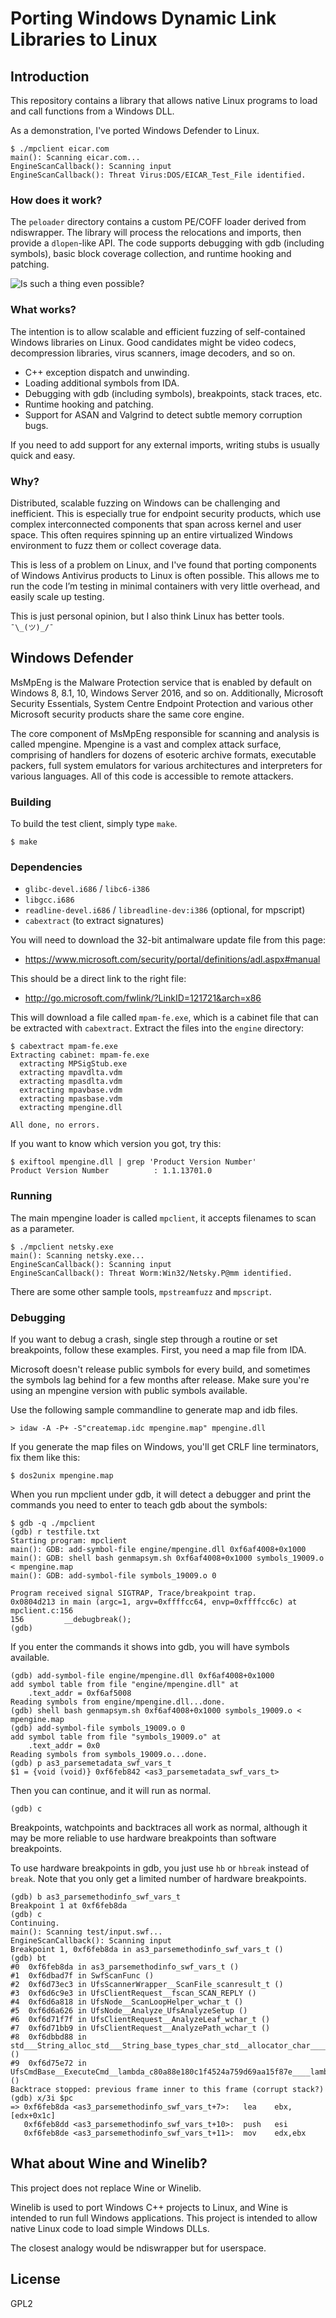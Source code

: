 # Porting Windows Dynamic Link Libraries to Linux
## Introduction

This repository contains a library that allows native Linux programs to load
and call functions from a Windows DLL.

As a demonstration, I've ported Windows Defender to Linux.

```
$ ./mpclient eicar.com
main(): Scanning eicar.com...
EngineScanCallback(): Scanning input
EngineScanCallback(): Threat Virus:DOS/EICAR_Test_File identified.
```

### How does it work?

The `peloader` directory contains a custom PE/COFF loader derived from
ndiswrapper. The library will process the relocations and imports, then provide
a `dlopen`-like API. The code supports debugging with gdb (including symbols),
basic block coverage collection, and runtime hooking and patching.

![Is such a thing even possible?](https://media.giphy.com/media/LwAjTGdSWNRYc/giphy.gif)

### What works?

The intention is to allow scalable and efficient fuzzing of self-contained
Windows libraries on Linux. Good candidates might be video codecs,
decompression libraries, virus scanners, image decoders, and so on.

* C++ exception dispatch and unwinding.
* Loading additional symbols from IDA.
* Debugging with gdb (including symbols), breakpoints, stack traces, etc.
* Runtime hooking and patching.
* Support for ASAN and Valgrind to detect subtle memory corruption bugs.

If you need to add support for any external imports, writing stubs is usually
quick and easy.

### Why?

Distributed, scalable fuzzing on Windows can be challenging and inefficient.
This is especially true for endpoint security products, which use complex
interconnected components that span across kernel and user space. This
often requires spinning up an entire virtualized Windows environment to fuzz
them or collect coverage data.

This is less of a problem on Linux, and I've found that porting components of
Windows Antivirus products to Linux is often possible. This allows me to run
the code I’m testing in minimal containers with very little overhead, and
easily scale up testing.

This is just personal opinion, but I also think Linux has better tools. `¯\_(ツ)_/¯`

## Windows Defender

MsMpEng is the Malware Protection service that is enabled by default on Windows
8, 8.1, 10, Windows Server 2016, and so on. Additionally, Microsoft Security
Essentials, System Centre Endpoint Protection and various other Microsoft
security products share the same core engine.

The core component of MsMpEng responsible for scanning and analysis is called
mpengine. Mpengine is a vast and complex attack surface, comprising of handlers
for dozens of esoteric archive formats, executable packers, full system
emulators for various architectures and interpreters for various languages. All
of this code is accessible to remote attackers.

### Building

To build the test client, simply type `make`.

```
$ make
```

### Dependencies

* `glibc-devel.i686` / `libc6-i386`
* `libgcc.i686`
* `readline-devel.i686` / `libreadline-dev:i386` (optional, for mpscript)
* `cabextract` (to extract signatures)

You will need to download the 32-bit antimalware update file from this page:

* https://www.microsoft.com/security/portal/definitions/adl.aspx#manual

This should be a direct link to the right file:

* http://go.microsoft.com/fwlink/?LinkID=121721&arch=x86

This will download a file called `mpam-fe.exe`, which is a cabinet file that
can be extracted with `cabextract`. Extract the files into the `engine`
directory:

```
$ cabextract mpam-fe.exe
Extracting cabinet: mpam-fe.exe
  extracting MPSigStub.exe
  extracting mpavdlta.vdm
  extracting mpasdlta.vdm
  extracting mpavbase.vdm
  extracting mpasbase.vdm
  extracting mpengine.dll

All done, no errors.
```

If you want to know which version you got, try this:

```
$ exiftool mpengine.dll | grep 'Product Version Number'
Product Version Number          : 1.1.13701.0
```

### Running

The main mpengine loader is called `mpclient`, it accepts filenames to scan as
a parameter.

```
$ ./mpclient netsky.exe
main(): Scanning netsky.exe...
EngineScanCallback(): Scanning input
EngineScanCallback(): Threat Worm:Win32/Netsky.P@mm identified.
```

There are some other sample tools, `mpstreamfuzz` and `mpscript`.

### Debugging

If you want to debug a crash, single step through a routine or set breakpoints,
follow these examples. First, you need a map file from IDA.

Microsoft doesn't release public symbols for every build, and sometimes the
symbols lag behind for a few months after release. Make sure you're using an
mpengine version with public symbols available.

Use the following sample commandline to generate map and idb files.

```
> idaw -A -P+ -S"createmap.idc mpengine.map" mpengine.dll
```

If you generate the map files on Windows, you'll get CRLF line terminators, fix
them like this:

```
$ dos2unix mpengine.map
```

When you run mpclient under gdb, it will detect a debugger and print the
commands you need to enter to teach gdb about the symbols:

```
$ gdb -q ./mpclient
(gdb) r testfile.txt
Starting program: mpclient
main(): GDB: add-symbol-file engine/mpengine.dll 0xf6af4008+0x1000
main(): GDB: shell bash genmapsym.sh 0xf6af4008+0x1000 symbols_19009.o < mpengine.map
main(): GDB: add-symbol-file symbols_19009.o 0

Program received signal SIGTRAP, Trace/breakpoint trap.
0x0804d213 in main (argc=1, argv=0xffffcc64, envp=0xffffcc6c) at mpclient.c:156
156	        __debugbreak();
(gdb)
```

If you enter the commands it shows into gdb, you will have symbols available.

```
(gdb) add-symbol-file engine/mpengine.dll 0xf6af4008+0x1000
add symbol table from file "engine/mpengine.dll" at
	.text_addr = 0xf6af5008
Reading symbols from engine/mpengine.dll...done.
(gdb) shell bash genmapsym.sh 0xf6af4008+0x1000 symbols_19009.o < mpengine.map
(gdb) add-symbol-file symbols_19009.o 0
add symbol table from file "symbols_19009.o" at
	.text_addr = 0x0
Reading symbols from symbols_19009.o...done.
(gdb) p as3_parsemetadata_swf_vars_t
$1 = {void (void)} 0xf6feb842 <as3_parsemetadata_swf_vars_t>
```

Then you can continue, and it will run as normal.

```
(gdb) c
```

Breakpoints, watchpoints and backtraces all work as normal, although it may be
more reliable to use hardware breakpoints than software breakpoints.

To use hardware breakpoints in gdb, you just use `hb` or `hbreak` instead of
`break`. Note that you only get a limited number of hardware breakpoints.

```
(gdb) b as3_parsemethodinfo_swf_vars_t
Breakpoint 1 at 0xf6feb8da
(gdb) c
Continuing.
main(): Scanning test/input.swf...
EngineScanCallback(): Scanning input
Breakpoint 1, 0xf6feb8da in as3_parsemethodinfo_swf_vars_t ()
(gdb) bt
#0  0xf6feb8da in as3_parsemethodinfo_swf_vars_t ()
#1  0xf6dbad7f in SwfScanFunc ()
#2  0xf6d73ec3 in UfsScannerWrapper__ScanFile_scanresult_t ()
#3  0xf6d6c9e3 in UfsClientRequest__fscan_SCAN_REPLY ()
#4  0xf6d6a818 in UfsNode__ScanLoopHelper_wchar_t ()
#5  0xf6d6a626 in UfsNode__Analyze_UfsAnalyzeSetup ()
#6  0xf6d71f7f in UfsClientRequest__AnalyzeLeaf_wchar_t ()
#7  0xf6d71bb9 in UfsClientRequest__AnalyzePath_wchar_t ()
#8  0xf6dbbd88 in std___String_alloc_std___String_base_types_char_std__allocator_char______Myptr_void_ ()
#9  0xf6d75e72 in UfsCmdBase__ExecuteCmd__lambda_c80a88e180c1f4524a759d69aa15f87e____lambda_c80a88e180c1f4524a759d69aa15f87e__ ()
Backtrace stopped: previous frame inner to this frame (corrupt stack?)
(gdb) x/3i $pc
=> 0xf6feb8da <as3_parsemethodinfo_swf_vars_t+7>:	lea    ebx,[edx+0x1c]
   0xf6feb8dd <as3_parsemethodinfo_swf_vars_t+10>:	push   esi
   0xf6feb8de <as3_parsemethodinfo_swf_vars_t+11>:	mov    edx,ebx
```

## What about Wine and Winelib?

This project does not replace Wine or Winelib.

Winelib is used to port Windows C++ projects to Linux, and Wine is
intended to run full Windows applications. This project is intended to allow
native Linux code to load simple Windows DLLs.

The closest analogy would be ndiswrapper but for userspace.

## License

GPL2

